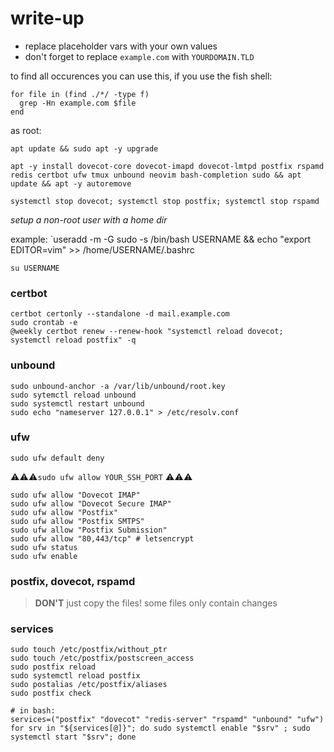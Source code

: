 # write-up

* replace placeholder vars with your own values
* don't forget to replace `example.com` with `YOURDOMAIN.TLD`

to find all occurences you can use this, if you use the fish shell:
```
for file in (find ./*/ -type f)
  grep -Hn example.com $file
end
```

as root:
```
apt update && sudo apt -y upgrade

apt -y install dovecot-core dovecot-imapd dovecot-lmtpd postfix rspamd redis certbot ufw tmux unbound neovim bash-completion sudo && apt update && apt -y autoremove

systemctl stop dovecot; systemctl stop postfix; systemctl stop rspamd
```

*setup a non-root user with a home dir*

example:
`useradd -m -G sudo -s /bin/bash USERNAME && echo "export EDITOR=vim" >> /home/USERNAME/.bashrc

`su USERNAME`

### certbot
```
certbot certonly --standalone -d mail.example.com
sudo crontab -e
@weekly certbot renew --renew-hook "systemctl reload dovecot; systemctl reload postfix" -q
```

### unbound
```
sudo unbound-anchor -a /var/lib/unbound/root.key
sudo sytemctl reload unbound
sudo systemctl restart unbound
sudo echo "nameserver 127.0.0.1" > /etc/resolv.conf
```

### ufw
`sudo ufw default deny`

⚠️⚠️⚠️`sudo ufw allow YOUR_SSH_PORT` ⚠️⚠️⚠️

```
sudo ufw allow "Dovecot IMAP"
sudo ufw allow "Dovecot Secure IMAP"
sudo ufw allow "Postfix"
sudo ufw allow "Postfix SMTPS"
sudo ufw allow "Postfix Submission"
sudo ufw allow "80,443/tcp" # letsencrypt
sudo ufw status
sudo ufw enable
```

### postfix, dovecot, rspamd
> **DON'T** just copy the files! some files only contain changes

### services
```
sudo touch /etc/postfix/without_ptr
sudo touch /etc/postfix/postscreen_access
sudo postfix reload
sudo systemctl reload postfix
sudo postalias /etc/postfix/aliases
sudo postfix check

# in bash:
services=("postfix" "dovecot" "redis-server" "rspamd" "unbound" "ufw")
for srv in "${services[@]}"; do sudo systemctl enable "$srv" ; sudo systemctl start "$srv"; done
```
